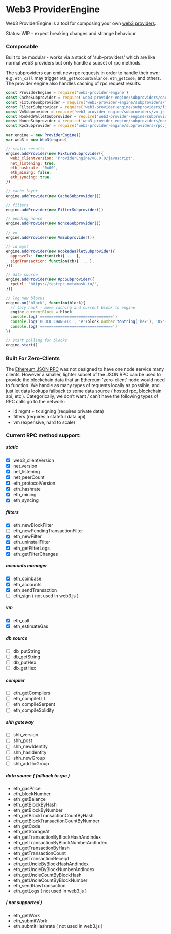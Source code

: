 # Web3 ProviderEngine

Web3 ProviderEngine is a tool for composing your own [web3 providers](https://github.com/ethereum/wiki/wiki/JavaScript-API#web3).

Status: WIP - expect breaking changes and strange behaviour

### Composable

Built to be modular - works via a stack of 'sub-providers' which are like normal web3 providers but only handle a subset of rpc methods.

The subproviders can emit new rpc requests in order to handle their own;  e.g. `eth_call` may trigger `eth_getAccountBalance`, `eth_getCode`, and others.
The provider engine also handles caching of rpc request results.

```js
const ProviderEngine = require('web3-provider-engine')
const CacheSubprovider = require('web3-provider-engine/subproviders/cache.js')
const FixtureSubprovider = require('web3-provider-engine/subproviders/fixture.js')
const FilterSubprovider = require('web3-provider-engine/subproviders/filters.js')
const VmSubprovider = require('web3-provider-engine/subproviders/vm.js')
const HookedWalletSubprovider = require('web3-provider-engine/subproviders/hooked-wallet.js')
const NonceSubprovider = require('web3-provider-engine/subproviders/nonce-tracker.js')
const RpcSubprovider = require('web3-provider-engine/subproviders/rpc.js')

var engine = new ProviderEngine()
var web3 = new Web3(engine)

// static results
engine.addProvider(new FixtureSubprovider({
  web3_clientVersion: 'ProviderEngine/v0.0.0/javascript',
  net_listening: true,
  eth_hashrate: '0x00',
  eth_mining: false,
  eth_syncing: true,
})

// cache layer
engine.addProvider(new CacheSubprovider())

// filters
engine.addProvider(new FilterSubprovider())

// pending nonce
engine.addProvider(new NonceSubprovider())

// vm
engine.addProvider(new VmSubprovider())

// id mgmt
engine.addProvider(new HookedWalletSubprovider({
  approveTx: function(cb){ ... },
  signTransaction: function(cb){ ... },
}))

// data source
engine.addProvider(new RpcSubprovider({
  rpcUrl: 'https://testrpc.metamask.io/',
}))

// log new blocks
engine.on('block', function(block){
  // lazy hack - move caching and current block to engine
  engine.currentBlock = block
  console.log('================================')
  console.log('BLOCK CHANGED:', '#'+block.number.toString('hex'), '0x'+block.hash.toString('hex'))
  console.log('================================')
})

// start polling for blocks
engine.start()

```

### Built For Zero-Clients

The [Ethereum JSON RPC](https://github.com/ethereum/wiki/wiki/JSON-RPC) was not designed to have one node service many clients.
However a smaller, lighter subset of the JSON RPC can be used to provide the blockchain data that an Ethereum 'zero-client' node would need to function.
We handle as many types of requests locally as possible, and just let data lookups fallback to some data source ( hosted rpc, blockchain api, etc ).
Categorically, we don’t want / can’t have the following types of RPC calls go to the network:
* id mgmt + tx signing (requires private data)
* filters (requires a stateful data api)
* vm (expensive, hard to scale)


### Current RPC method support:

##### static
- [x] web3_clientVersion
- [x] net_version
- [x] net_listening
- [x] net_peerCount
- [x] eth_protocolVersion
- [x] eth_hashrate
- [x] eth_mining
- [x] eth_syncing

##### filters
- [x] eth_newBlockFilter
- [ ] eth_newPendingTransactionFilter
- [x] eth_newFilter
- [x] eth_uninstallFilter
- [x] eth_getFilterLogs
- [x] eth_getFilterChanges

##### accounts manager
- [x] eth_coinbase
- [x] eth_accounts
- [x] eth_sendTransaction
- [ ] eth_sign ( not used in web3.js )

##### vm
- [x] eth_call
- [x] eth_estimateGas

##### db source
- [ ] db_putString
- [ ] db_getString
- [ ] db_putHex
- [ ] db_getHex

##### compiler
- [ ] eth_getCompilers
- [ ] eth_compileLLL
- [ ] eth_compileSerpent
- [ ] eth_compileSolidity

##### shh gateway
- [ ] shh_version
- [ ] shh_post
- [ ] shh_newIdentity
- [ ] shh_hasIdentity
- [ ] shh_newGroup
- [ ] shh_addToGroup

##### data source ( fallback to rpc )
* eth_gasPrice
* eth_blockNumber
* eth_getBalance
* eth_getBlockByHash
* eth_getBlockByNumber
* eth_getBlockTransactionCountByHash
* eth_getBlockTransactionCountByNumber
* eth_getCode
* eth_getStorageAt
* eth_getTransactionByBlockHashAndIndex
* eth_getTransactionByBlockNumberAndIndex
* eth_getTransactionByHash
* eth_getTransactionCount
* eth_getTransactionReceipt
* eth_getUncleByBlockHashAndIndex
* eth_getUncleByBlockNumberAndIndex
* eth_getUncleCountByBlockHash
* eth_getUncleCountByBlockNumber
* eth_sendRawTransaction
* eth_getLogs ( not used in web3.js )

##### ( not supported )
* eth_getWork
* eth_submitWork
* eth_submitHashrate ( not used in web3.js )
